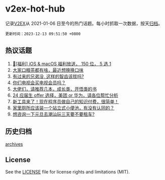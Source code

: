 # v2ex-hot-hub

 记录[V2EX](https://www.v2ex.com/)从 2021-01-06 日至今的热门话题。每小时抓取一次数据，按天[归档](archives)。

`更新时间：2023-12-13 09:51:50 +0800`

## 热议话题

1. [🎉[福利] iOS & macOS 福利放送， 150 位， 5 选 1](https://www.v2ex.com/t/999774)
1. [大家口粮茶都有啥，最近想换换口味](https://www.v2ex.com/t/999587)
1. [有过来的兄弟没, 这样的智齿该拔吗?](https://www.v2ex.com/t/999658)
1. [你们电视会买电视会员吗？](https://www.v2ex.com/t/999643)
1. [大佬们，请推荐几本，成长类，开悟类的书](https://www.v2ex.com/t/999664)
1. [24 应届生 offer 选择，美团 or 华为，请各位帮忙分析](https://www.v2ex.com/t/999590)
1. [新工具来了！现在程序员做自己的知识付费，很简单！](https://www.v2ex.com/t/999639)
1. [家里厕所应该装一个站立式小便池，有没有认同的？](https://www.v2ex.com/t/999785)
1. [想咨询一下元旦去潮汕玩三天要不要租车?](https://www.v2ex.com/t/999635)

## 历史归档

[archives](archives)

## License

See the [LICENSE](LICENSE) file for license rights and limitations (MIT).
